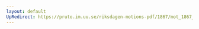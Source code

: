 ```yaml
---
layout: default
UpRedirect: https://pruto.im.uu.se/riksdagen-motions-pdf/1867/mot_1867__fk__77.pdf
---
```

